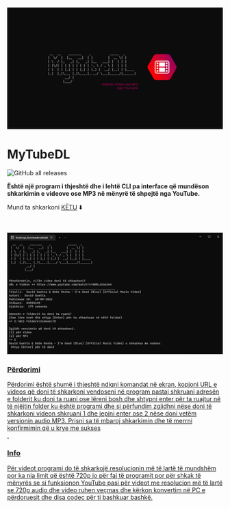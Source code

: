 [![MyTubeDL Banner](./asete/mytubedl_banner.jpg)](https://github.com/marseltefa/mytubedl/releases) 


# <b>MyTubeDL</b> #
![GitHub all releases](https://img.shields.io/github/downloads/marseltefa/mytubedl/total?color=%23A80050&label=shkarkime&logo=github)

**Është një program i thjeshtë dhe i lehtë CLI pa interface që mundëson shkarkimin e videove ose MP3 në mënyrë të shpejtë nga YouTube.**

Mund ta shkarkoni [KËTU](https://github.com/marseltefa/mytubedl/releases) ⬇️


&nbsp;
<p align="center">
  <a href="https://github.com/marseltefa/mytubedl/releases"><img src="./asete/screenshot.jpg">
</p>
  
  <h3>Përdorimi</h3>
Përdorimi është shumë i thjeshtë ndiqni komandat në ekran, kopjoni URL e videos që doni të shkarkoni vendoseni në program pastaj shkruani adresën e folderit ku doni ta ruani ose lëreni bosh dhe shtypni enter për ta ruajtur në të njëjtin folder ku është programi dhe si përfundim zgjidhni nëse doni të shkarkoni videon shkruani 1 dhe jepini enter ose 2 nëse doni vetëm versionin audio MP3. Prisni sa të mbaroj shkarkimin dhe të merrni konfirmimin që u krye me sukses <br>
&nbsp;

 <h3>Info</h3>
 
Për videot programi do të shkarkojë resolucionin më të lartë të mundshëm por ka nja limit që është 720p jo për faj të programit por për shkak të mënyrës se si funksionon YouTube pasi për videot me resolucion më të lartë se 720p audio dhe video ruhen veçmas dhe kërkon konvertim në PC e përdoruesit dhe disa codec për ti bashkuar bashkë.

